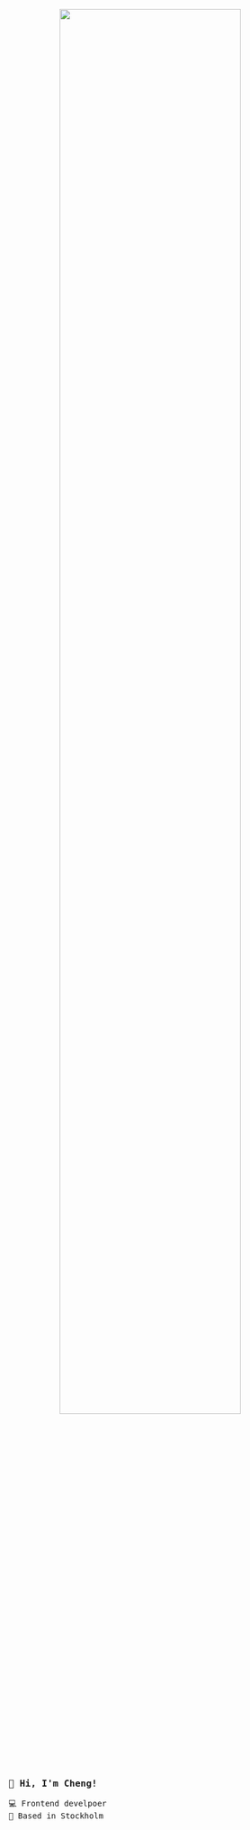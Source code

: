 <p align="center">
  <img width=80% src="https://user-images.githubusercontent.com/12732952/221353465-87701a71-797f-4711-b302-314ba766fa35.gif" />
 </p>

<samp>

### 👋 Hi, I'm Cheng!

💻 Frontend develpoer<br>
🏡 Based in Stockholm
</samp>

